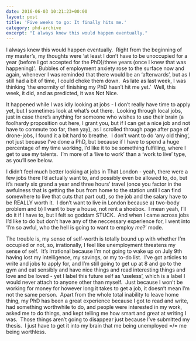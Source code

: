 ```yaml
---
date: 2016-06-03 10:21:23+00:00
layout: post
title: 'Five weeks to go: It finally hits me.'
category: phd-archive
excerpt: "I always knew this would happen eventually."
---
```


I always knew this would happen eventually.  Right from the beginning of my master’s, my thoughts were ‘at least I don’t have to be unoccupied for a year (before I got accepted for the PhD)/three years (once I knew that was happening)’.  Bubbles of employment anxiety rose to the surface now and again, whenever I was reminded that there would be an ‘afterwards’, but as I still had a bit of time, I could choke them down.  As late as last week, I was thinking ‘the enormity of finishing my PhD hasn’t hit me yet.’  Well, this week, it did, and as predicted, it was Not Nice.

It happened while I was idly looking at jobs - I don’t really have time to apply yet, but I sometimes look at what’s out there.  Looking through local jobs, just in case there’s anything for someone who wishes to use their brain (a foolhardy proposition out here, I grant you, but if I can get a nice job and not have to commute too far, then yay), as I scrolled through page after page of drone-jobs, I found it a bit hard to breathe.  I don’t want to do ‘any old thing’, not just because I’ve done a PhD, but because if I have to spend a huge percentage of my time working, I’d like it to be something fulfilling, where I get to use my talents.  I’m more of a ‘live to work’ than a ‘work to live’ type, as you’ll see below.

I didn’t feel much better looking at jobs in That London - yeah, there were a few jobs there I’d actually want to, and possibly even be allowed to, do, but it’s nearly six grand a year and three hours’ travel (once you factor in the awfulness that is getting the bus from home to the station until I can find somewhere to live that cuts that part out), so the job and the salary have to be REALLY worth it.  I don’t want to live in London because a) two-body problem and b) I want to buy a house, not rent a shoebox.  I mean yeah, I’ll do it if I have to, but I felt so goddam STUCK.  And when I came across jobs I’d like to do but don’t have any of the neccessary experience for, I went into ‘I’m so awful, who the hell is going to want to employ *me*?’ mode.  

The trouble is, my sense of self-worth is totally bound up with whether I’m occupied or not, so, irrationally, I feel like unemployment threatens my sense of self.  It’s irrational because I’m not going to wake up on July 9th having lost my intelligence, my savings, or my to-do list.  I’ve got articles to write and jobs to apply for, and I’m still going to get up at 8 and go to the gym and eat sensibly and have nice things and read interesting things and love and be loved - yet I label this future self as ‘useless’, which is a label I would never attach to anyone other than myself.  Just because I won’t be working for money for however long it takes to get a job, it doesn’t mean I’m not the same person.  Apart from the whole total inability to leave home thing, my PhD has been a great experience because I got to read and write, had something worthwhile to do, and people were interested in my work, asked me to do things, and kept telling me how smart and great at writing I was.  Those things aren’t going to disappear just because I’ve submitted my thesis.  I just have to get it into my brain that me being unemployed =/= me being worthless.
